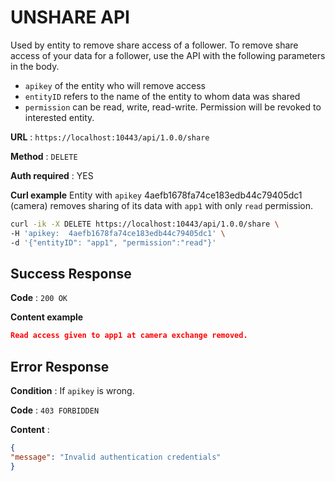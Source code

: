 # UNSHARE API

Used by entity to remove share access of a follower.
To remove share access of your data for a follower, use the API with the following parameters in the body.


* `apikey` of the entity who will remove access
* `entityID` refers to the name of the entity to whom data was shared
* `permission` can be read, write, read-write. Permission will be revoked to interested entity.

**URL** : `https://localhost:10443/api/1.0.0/share`

**Method** : `DELETE`

**Auth required** : YES

**Curl example**
Entity with `apikey` 4aefb1678fa74ce183edb44c79405dc1 (camera) removes sharing of its data with `app1` with only `read` permission.

```bash
curl -ik -X DELETE https://localhost:10443/api/1.0.0/share \
-H 'apikey:  4aefb1678fa74ce183edb44c79405dc1' \
-d '{"entityID": "app1", "permission":"read"}'
```
## Success Response

**Code** : `200 OK`

**Content example**

```json
Read access given to app1 at camera exchange removed.
```
## Error Response

**Condition** : If `apikey` is wrong.

**Code** : `403 FORBIDDEN`

**Content** :

```json
{
"message": "Invalid authentication credentials"
}
```
